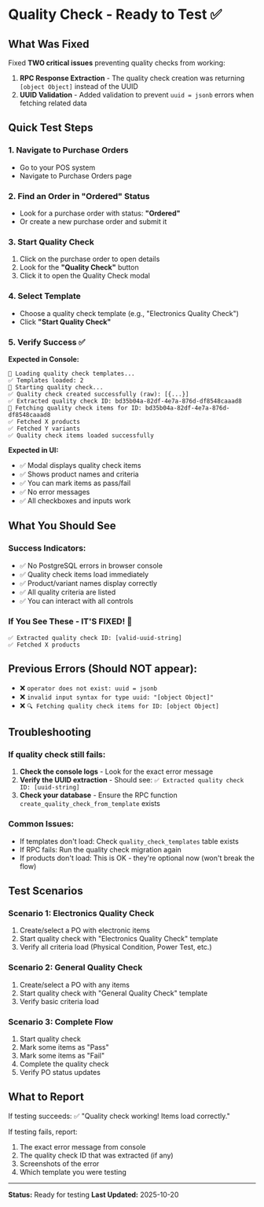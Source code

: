 # Quality Check - Ready to Test ✅

## What Was Fixed

Fixed **TWO critical issues** preventing quality checks from working:

1. **RPC Response Extraction** - The quality check creation was returning `[object Object]` instead of the UUID
2. **UUID Validation** - Added validation to prevent `uuid = jsonb` errors when fetching related data

## Quick Test Steps

### 1. Navigate to Purchase Orders
- Go to your POS system
- Navigate to Purchase Orders page

### 2. Find an Order in "Ordered" Status
- Look for a purchase order with status: **"Ordered"**
- Or create a new purchase order and submit it

### 3. Start Quality Check
1. Click on the purchase order to open details
2. Look for the **"Quality Check"** button
3. Click it to open the Quality Check modal

### 4. Select Template
- Choose a quality check template (e.g., "Electronics Quality Check")
- Click **"Start Quality Check"**

### 5. Verify Success ✅

**Expected in Console:**
```
🔄 Loading quality check templates...
✅ Templates loaded: 2
🔄 Starting quality check...
✅ Quality check created successfully (raw): [{...}]
✅ Extracted quality check ID: bd35b04a-82df-4e7a-876d-df8548caaad8
🔄 Fetching quality check items for ID: bd35b04a-82df-4e7a-876d-df8548caaad8
✅ Fetched X products
✅ Fetched Y variants
✅ Quality check items loaded successfully
```

**Expected in UI:**
- ✅ Modal displays quality check items
- ✅ Shows product names and criteria
- ✅ You can mark items as pass/fail
- ✅ No error messages
- ✅ All checkboxes and inputs work

## What You Should See

### Success Indicators:
- ✅ No PostgreSQL errors in browser console
- ✅ Quality check items load immediately
- ✅ Product/variant names display correctly
- ✅ All quality criteria are listed
- ✅ You can interact with all controls

### If You See These - IT'S FIXED! 🎉
```
✅ Extracted quality check ID: [valid-uuid-string]
✅ Fetched X products
```

## Previous Errors (Should NOT appear):
- ❌ `operator does not exist: uuid = jsonb`
- ❌ `invalid input syntax for type uuid: "[object Object]"`
- ❌ `🔍 Fetching quality check items for ID: [object Object]`

## Troubleshooting

### If quality check still fails:

1. **Check the console logs** - Look for the exact error message
2. **Verify the UUID extraction** - Should see: `✅ Extracted quality check ID: [uuid-string]`
3. **Check your database** - Ensure the RPC function `create_quality_check_from_template` exists

### Common Issues:
- If templates don't load: Check `quality_check_templates` table exists
- If RPC fails: Run the quality check migration again
- If products don't load: This is OK - they're optional now (won't break the flow)

## Test Scenarios

### Scenario 1: Electronics Quality Check
1. Create/select a PO with electronic items
2. Start quality check with "Electronics Quality Check" template
3. Verify all criteria load (Physical Condition, Power Test, etc.)

### Scenario 2: General Quality Check
1. Create/select a PO with any items
2. Start quality check with "General Quality Check" template
3. Verify basic criteria load

### Scenario 3: Complete Flow
1. Start quality check
2. Mark some items as "Pass"
3. Mark some items as "Fail"
4. Complete the quality check
5. Verify PO status updates

## What to Report

If testing succeeds:
✅ "Quality check working! Items load correctly."

If testing fails, report:
1. The exact error message from console
2. The quality check ID that was extracted (if any)
3. Screenshots of the error
4. Which template you were testing

---

**Status:** Ready for testing
**Last Updated:** 2025-10-20
